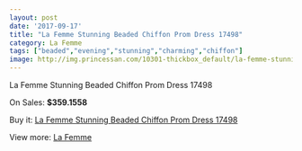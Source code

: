 ```yaml
---
layout: post
date: '2017-09-17'
title: "La Femme Stunning Beaded Chiffon Prom Dress 17498"
category: La Femme
tags: ["beaded","evening","stunning","charming","chiffon"]
image: http://img.princessan.com/10301-thickbox_default/la-femme-stunning-beaded-chiffon-prom-dress-17498.jpg
---
```

La Femme Stunning Beaded Chiffon Prom Dress 17498

On Sales: **$359.1558**
<a href="https://www.princessan.com/en/la-femme/4444-la-femme-stunning-beaded-chiffon-prom-dress-17498.html"><amp-img layout="responsive" width="600" height="600" src="//img.princessan.com/10301-thickbox_default/la-femme-stunning-beaded-chiffon-prom-dress-17498.jpg" alt="La Femme Stunning Beaded Chiffon Prom Dress 17498 0" /></a>
<a href="https://www.princessan.com/en/la-femme/4444-la-femme-stunning-beaded-chiffon-prom-dress-17498.html"><amp-img layout="responsive" width="600" height="600" src="//img.princessan.com/10307-thickbox_default/la-femme-stunning-beaded-chiffon-prom-dress-17498.jpg" alt="La Femme Stunning Beaded Chiffon Prom Dress 17498 1" /></a>
<a href="https://www.princessan.com/en/la-femme/4444-la-femme-stunning-beaded-chiffon-prom-dress-17498.html"><amp-img layout="responsive" width="600" height="600" src="//img.princessan.com/10306-thickbox_default/la-femme-stunning-beaded-chiffon-prom-dress-17498.jpg" alt="La Femme Stunning Beaded Chiffon Prom Dress 17498 2" /></a>
<a href="https://www.princessan.com/en/la-femme/4444-la-femme-stunning-beaded-chiffon-prom-dress-17498.html"><amp-img layout="responsive" width="600" height="600" src="//img.princessan.com/10305-thickbox_default/la-femme-stunning-beaded-chiffon-prom-dress-17498.jpg" alt="La Femme Stunning Beaded Chiffon Prom Dress 17498 3" /></a>
<a href="https://www.princessan.com/en/la-femme/4444-la-femme-stunning-beaded-chiffon-prom-dress-17498.html"><amp-img layout="responsive" width="600" height="600" src="//img.princessan.com/10304-thickbox_default/la-femme-stunning-beaded-chiffon-prom-dress-17498.jpg" alt="La Femme Stunning Beaded Chiffon Prom Dress 17498 4" /></a>
<a href="https://www.princessan.com/en/la-femme/4444-la-femme-stunning-beaded-chiffon-prom-dress-17498.html"><amp-img layout="responsive" width="600" height="600" src="//img.princessan.com/10303-thickbox_default/la-femme-stunning-beaded-chiffon-prom-dress-17498.jpg" alt="La Femme Stunning Beaded Chiffon Prom Dress 17498 5" /></a>
<a href="https://www.princessan.com/en/la-femme/4444-la-femme-stunning-beaded-chiffon-prom-dress-17498.html"><amp-img layout="responsive" width="600" height="600" src="//img.princessan.com/10302-thickbox_default/la-femme-stunning-beaded-chiffon-prom-dress-17498.jpg" alt="La Femme Stunning Beaded Chiffon Prom Dress 17498 6" /></a>

Buy it: [La Femme Stunning Beaded Chiffon Prom Dress 17498](https://www.princessan.com/en/la-femme/4444-la-femme-stunning-beaded-chiffon-prom-dress-17498.html "La Femme Stunning Beaded Chiffon Prom Dress 17498")

View more: [La Femme](https://www.princessan.com/en/28-la-femme "La Femme")
